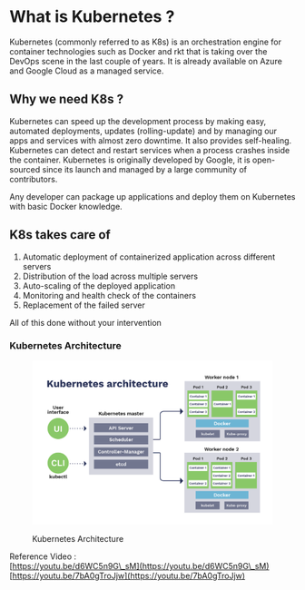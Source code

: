 # What is Kubernetes ?

Kubernetes (commonly referred to as K8s) is an orchestration engine for container technologies such as Docker and rkt that is taking over the DevOps scene in the last couple of years. It is already available on Azure and Google Cloud as a managed service.

## Why we need K8s ?

Kubernetes can speed up the development process by making easy, automated deployments, updates (rolling-update) and by managing our apps and services with almost zero downtime. It also provides self-healing. Kubernetes can detect and restart services when a process crashes inside the container. Kubernetes is originally developed by Google, it is open-sourced since its launch and managed by a large community of contributors.

Any developer can package up applications and deploy them on Kubernetes with basic Docker knowledge.

## K8s takes care of

1. Automatic deployment of containerized application across different servers
2. Distribution of the load across multiple servers
3. Auto-scaling of the deployed application
4. Monitoring and health check of the containers
5. Replacement of the failed server

All of this done without your intervention

### Kubernetes Architecture

<figure><img src="../.gitbook/assets/image (26).png" alt=""><figcaption><p>Kubernetes Architecture</p></figcaption></figure>

Reference Video : \
[https://youtu.be/d6WC5n9G\_sM](https://youtu.be/d6WC5n9G\_sM)  \
[https://youtu.be/7bA0gTroJjw](https://youtu.be/7bA0gTroJjw)
